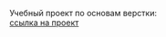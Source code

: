 Учебный проект по основам верстки:  
[ссылка на проект](http://layout-designer-project-lvl1.surge.sh/ "http://layout-designer-project-lvl1.surge.sh/")